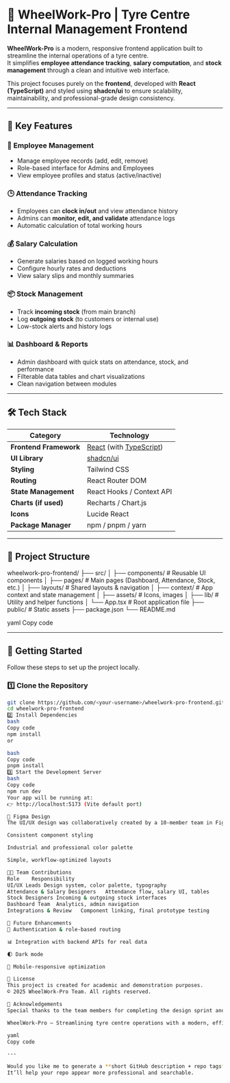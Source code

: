 # 🚗 WheelWork-Pro | Tyre Centre Internal Management Frontend

**WheelWork-Pro** is a modern, responsive frontend application built to streamline the internal operations of a tyre centre.  
It simplifies **employee attendance tracking**, **salary computation**, and **stock management** through a clean and intuitive web interface.

This project focuses purely on the **frontend**, developed with **React (TypeScript)** and styled using **shadcn/ui** to ensure scalability, maintainability, and professional-grade design consistency.

---

## 🧩 Key Features

### 👥 Employee Management
- Manage employee records (add, edit, remove)
- Role-based interface for Admins and Employees
- View employee profiles and status (active/inactive)

### 🕒 Attendance Tracking
- Employees can **clock in/out** and view attendance history
- Admins can **monitor, edit, and validate** attendance logs
- Automatic calculation of total working hours

### 💰 Salary Calculation
- Generate salaries based on logged working hours
- Configure hourly rates and deductions
- View salary slips and monthly summaries

### 📦 Stock Management
- Track **incoming stock** (from main branch)
- Log **outgoing stock** (to customers or internal use)
- Low-stock alerts and history logs

### 📊 Dashboard & Reports
- Admin dashboard with quick stats on attendance, stock, and performance
- Filterable data tables and chart visualizations
- Clean navigation between modules

---

## 🛠️ Tech Stack

| Category | Technology |
|-----------|-------------|
| **Frontend Framework** | [React](https://react.dev/) (with [TypeScript](https://www.typescriptlang.org/)) |
| **UI Library** | [shadcn/ui](https://ui.shadcn.com/) |
| **Styling** | Tailwind CSS |
| **Routing** | React Router DOM |
| **State Management** | React Hooks / Context API |
| **Charts (if used)** | Recharts / Chart.js |
| **Icons** | Lucide React |
| **Package Manager** | npm / pnpm / yarn |

---

## 🧱 Project Structure

wheelwork-pro-frontend/
├── src/
│ ├── components/ # Reusable UI components
│ ├── pages/ # Main pages (Dashboard, Attendance, Stock, etc.)
│ ├── layouts/ # Shared layouts & navigation
│ ├── context/ # App context and state management
│ ├── assets/ # Icons, images
│ ├── lib/ # Utility and helper functions
│ └── App.tsx # Root application file
├── public/ # Static assets
├── package.json
└── README.md

yaml
Copy code

---

## 🚀 Getting Started

Follow these steps to set up the project locally.

### 1️⃣ Clone the Repository
```bash
git clone https://github.com/<your-username>/wheelwork-pro-frontend.git
cd wheelwork-pro-frontend
2️⃣ Install Dependencies
bash
Copy code
npm install
or

bash
Copy code
pnpm install
3️⃣ Start the Development Server
bash
Copy code
npm run dev
Your app will be running at:
👉 http://localhost:5173 (Vite default port)

📁 Figma Design
The UI/UX design was collaboratively created by a 10-member team in Figma, focusing on:

Consistent component styling

Industrial and professional color palette

Simple, workflow-optimized layouts

👨‍💻 Team Contributions
Role	Responsibility
UI/UX Leads	Design system, color palette, typography
Attendance & Salary Designers	Attendance flow, salary UI, tables
Stock Designers	Incoming & outgoing stock interfaces
Dashboard Team	Analytics, admin navigation
Integrations & Review	Component linking, final prototype testing

🧠 Future Enhancements
🔐 Authentication & role-based routing

📊 Integration with backend APIs for real data

🌓 Dark mode

📱 Mobile-responsive optimization

📜 License
This project is created for academic and demonstration purposes.
© 2025 WheelWork-Pro Team. All rights reserved.

💬 Acknowledgements
Special thanks to the team members for completing the design sprint and development under a 7-day deadline, showcasing teamwork and design consistency.

WheelWork-Pro — Streamlining tyre centre operations with a modern, efficient management interface.

yaml
Copy code

---

Would you like me to generate a **short GitHub description + repo tags** (for the right-hand sidebar on your repo — e.g., “tyre management, react, frontend, ui-design”)?  
It’ll help your repo appear more professional and searchable.